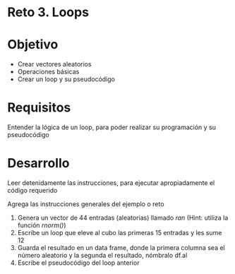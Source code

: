 # Reto 3. Loops

# Objetivo 

- Crear vectores aleatorios
- Operaciones básicas
- Crear un loop y su pseudocódigo

# Requisitos

Entender la lógica de un loop, para poder realizar su programación y su pseudocódigo 

# Desarrollo
Leer detenidamente las instrucciones, para ejecutar apropiadamente el código requerido

Agrega las instrucciones generales del ejemplo o reto

1. Genera un vector de 44 entradas (aleatorias) llamado _ran_ (Hint: utiliza la función _rnorm()_)
2. Escribe un loop que eleve al cubo las primeras 15 entradas y les sume 12
3. Guarda el resultado en un data frame, donde la primera columna sea el número aleatorio y la segunda el resultado, nómbralo df.al
4. Escribe el pseudocódigo del loop anterior
